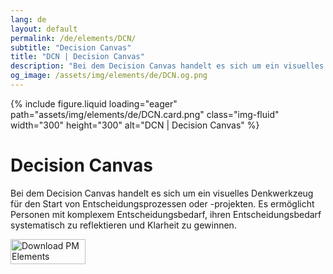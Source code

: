 ```yaml
---
lang: de
layout: default
permalink: /de/elements/DCN/
subtitle: "Decision Canvas"
title: "DCN | Decision Canvas"
description: "Bei dem Decision Canvas handelt es sich um ein visuelles Denkwerkzeug für den Start von Entscheidungsprozessen oder -projekten. Es ermöglicht Personen mit komplexem Entscheidungsbedarf, ihren Entscheidungsbedarf systematisch zu reflektieren und Klarheit zu gewinnen."
og_image: /assets/img/elements/de/DCN.og.png
---
```


{% include figure.liquid loading="eager" path="assets/img/elements/de/DCN.card.png" class="img-fluid" width="300" height="300" alt="DCN | Decision Canvas" %}

# Decision Canvas

Bei dem Decision Canvas handelt es sich um ein visuelles Denkwerkzeug für den Start von Entscheidungsprozessen oder -projekten. Es ermöglicht Personen mit komplexem Entscheidungsbedarf, ihren Entscheidungsbedarf systematisch zu reflektieren und Klarheit zu gewinnen.

<a href="https://apps.apple.com/app/apple-store/id6738084498?pt=127441684&ct=website&mt=8">
  <img src="{{ "assets/img/en/appstore.png" | relative_url }}" width="120" height="40" alt="Download PM Elements">
</a>

